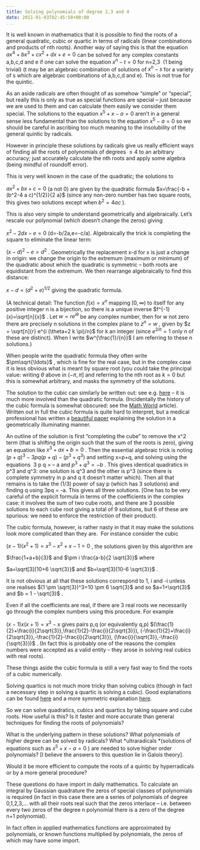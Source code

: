 ```yaml
---
title: Solving polynomials of degree 2,3 and 4
date: 2011-01-03T02:45:58+00:00
...
```



It is well known in mathematics that it is possible to find the roots of a general quadratic, cubic or quartic in terms of radicals (linear combinations and products of nth roots). Another way of saying this is that the equation
 $a x^4+b x^3+c x^2 + d x + e = 0$  can be solved for any complex constants a,b,c,d and e if one can solve the equation  $x^n-t=0$  for n=2,3  (1 being trivial) (t may be an algebraic combination of solutions of  $x^n-s$  for a variety of s which are algebraic combinations of a,b,c,d and e). This is not true for the quintic.


<!--more-->


As an aside radicals are often thought of as somehow “simple” or “special”, but really this is only as true as special functions are special – just because we are used to them and can calculate them easily we consider them special. The solutions to the equation  $x^5+x-a=0$  aren’t in a general sense less fundamental than the solutions to the equation  $x^5-a=0$  so we should be careful in ascribing too much meaning to the insolubility of the general quintic by radicals.


However in principle these solutions by radicals give us really efficient ways of finding all the roots of polynomials of degrees  $\leq 4$  to an arbitrary accuracy; just accurately calculate the nth roots and apply some algebra (being mindful of roundoff error).


This is very well known in the case of the quadratic; the solutions to


 $a x^2 + b x + c = 0$  (a not 0) are given by the quadratic formula  $x=\frac{-b + (b^2-4 a c)^{1/2}}{2 a}$  (since any non-zero number has two square roots, this gives two solutions except when  $b^2=4 a c$ ).


This is also very simple to understand geometrically and algebraically. Let’s rescale our polynomial (which doesn’t change the zeros) giving


 $x^2 - 2 d x - e = 0$  (d=-b/2a,e=-c/a). Algebraically the trick is completing the square to eliminate the linear term:


 $(x-d)^2 - e = d^2$ . Geometrically the replacement x-d for x is just a change in origin: we change the origin to the extremum (maximum or minimum) of the quadratic about which the quadratic is symmetric – both roots are equidistant from the extremum.
We then rearrange algebraically to find this distance:


 $x-d = (d^2+e)^{1/2}$  giving the quadratic formula.


(A technical detail: The function  $f(x)=x^n$  mapping  $[0,\infty)$  to itself for any positive integer n is a bijection, so there is a unique inverse  $f^{-1}(x)=\sqrt[n]{x}$ . Let  $w=r e^{i \theta}$  be any complex number, then for w not zero there are precisely n solutions in the complex plane to  $z^n = w$ , given by  $z = \sqrt[n]{r} e^{i (\theta+2 k \pi)/n}$  for k an integer (since  $e^{2 i \pi} = 1$  only n of these are distinct). When I write  $w^{\frac{1}/{n}}$  I am referring to these n solutions.)


When people write the quadratic formula they often write  $\pm\sqrt{\ldots}$ , which is fine for the real case, but in the complex case it is less obvious what is meant by square root (you could take the principal value: writing  $\theta$  above in  $(-\pi,\pi]$  and referring to the nth root as $k=0$ but this is somewhat arbitrary, and masks the symmetry of the solutions.


The solution to the cubic can similarly be written out: see e.g. [here](http://www.math.vanderbilt.edu/~schectex/courses/cubic/) – it is much more involved than the quadratic formula. (Incidentally the history of the cubic formula is somewhat obscured: see the [Math World](http://mathworld.wolfram.com/CubicFormula.html) article). Written out in full the cubic formula is quite hard to interpret, but a medical professional has written a [beautiful paper](http://www.nickalls.org/dick/papers/maths/cubic1993.pdf) explaining the solution in a geometrically illuminating manner.


An outline of the solution is first “completing the cube” to remove the x^2 term (that is shifting the origin such that the sum of the roots is zero), giving an equation like  $x^3 + a x + b =0$ . Then the essential algebraic trick is noting  $(p+q)^3 - 3 p q (p+q) - (p^3+q^3)$  and setting x=p+q, and solving using the equations  3 p q = – a and  $p^3+q^3=-b$ . This gives identical quadratics in p^3 and q^3: one solution is q^3 and the other is p^3 (since there is complete symmetry in p and q it doesn’t matter which). Then all that remains is to take the (1/3) power of say p (which has 3 solutions) and finding q using 3pq = -a. This gives all three solutions. [One has to be very careful of the explicit formula in terms of the coefficients in the complex case: it involves the sum of two cube roots, and there are 3 possible solutions to each cube root giving a total of 9 solutions, but 6 of these are spurious: we need to enforce the restriction of their product).


The cubic formula, however, is rather nasty in that it may make the solutions look more complicated than they are.  For instance consider the cubic


 $(x-1)(x^2+1)=x^3-x^2+x-1=0$ , the solutions given by this algorithm are


 $\frac{1+a+b}{3}$  and  $\pm i \frac{a-b}{2 \sqrt{3}}$  where


 $a=\sqrt[3]{10+6 \sqrt{3}}$  and  $b=\sqrt[3]{10-6 \sqrt{3}}$ .


It is not obvious at all that these solutions correspond to 1, i and -i unless one realises  $(1 \pm \sqrt{3})^3=10 \pm 6 \sqrt{3}$  and so  $a=1+\sqrt{3}$  and  $b = 1 - \sqrt{3}$ .


Even if all the coefficients are real, if there are 3 real roots we necessarily go through the complex numbers using this procedure. For example


 $(x-1)x(x+1)=x^3-x$  gives pairs p,q (or equivalently q,p)  $(\frac{1}{2}+\frac{i}{2\sqrt{3}},\frac{1}{2}-\frac{i}{2\sqrt{3}}), (-\frac{1}{2}+\frac{i}{2\sqrt{3}},-\frac{1}{2}-\frac{i}{2\sqrt{3}}), (\frac{i}{\sqrt{3}},-\frac{i}{\sqrt{3}})$ . (In fact this is probably one of the reasons the complex numbers were accepted as a valid entity – they arose in solving real cubics with real roots).


These things aside the cubic formula is still a very fast way to find the roots of a cubic numerically.


Solving quartics is not much more tricky than solving cubics (though in fact a necessary step in solving a quartic is solving a cubic). Good explanations can be found [here](http://www.sosmath.com/algebra/factor/fac12/fac12.html) and a more symmetric explanation [here](http://www.nickalls.org/dick/papers/maths/quartic2009.pdf).


So we can solve quadratics, cubics and quartics by taking square and cube roots. How useful is this? Is it faster and more accurate than general techniques for finding the roots of polynomials?


What is the underlying pattern in these solutions? What polynomials of higher degree can be solved by radicals? What *ultraradicals *(solutions of equations such as  $x^5 + x - a = 0$ ) are needed to solve higher order polynomials? [I believe the answers to this question lie in Galois theory].


Would it be more efficient to compute the roots of a quintic by hyperradicals or by a more general procedure?


These questions do have import in daily mathematics. To calculate an integral by Gaussian quadrature the zeros of special classes of polynomials is required (in fact in this case there are a series of polynomials of degree 0,1,2,3,… with all their roots real such that the zeros interlace – i.e. between every two zeros of the degree n polynomial there is a zero of the degree n+1 polynomial).


In fact often in applied mathematics functions are approximated by polynomials, or known functions multiplied by polynomials, the zeros of which may have some import.




 